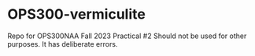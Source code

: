 # OPS300-vermiculite
Repo for OPS300NAA Fall 2023 Practical #2
Should not be used for other purposes. It has deliberate errors.

